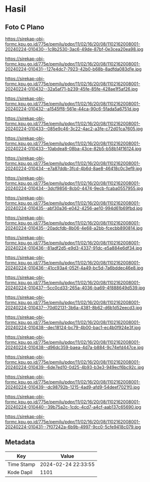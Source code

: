 # Hasil

## Foto C Plano

https://sirekap-obj-formc.kpu.go.id/775e/pemilu/pdpr/11/02/16/20/08/1102162008001-20240224-010430--1c9b2530-3ac6-49de-87bf-0e3cea20ea98.jpg

https://sirekap-obj-formc.kpu.go.id/775e/pemilu/pdpr/11/02/16/20/08/1102162008001-20240224-010431--127e4dc7-7923-42b0-b68b-8adfda083d1e.jpg

https://sirekap-obj-formc.kpu.go.id/775e/pemilu/pdpr/11/02/16/20/08/1102162008001-20240224-010432--32a5af71-b239-45fe-85fe-428ae1f5af26.jpg

https://sirekap-obj-formc.kpu.go.id/775e/pemilu/pdpr/11/02/16/20/08/1102162008001-20240224-010432--a1545ff8-561e-44ca-90c6-5fada5a6751d.jpg

https://sirekap-obj-formc.kpu.go.id/775e/pemilu/pdpr/11/02/16/20/08/1102162008001-20240224-010433--085e9c46-3c22-4ac2-a3fe-c72d01ca7605.jpg

https://sirekap-obj-formc.kpu.go.id/775e/pemilu/pdpr/11/02/16/20/08/1102162008001-20240224-010433--10abdea8-08ba-43ce-82b5-b58b14f16124.jpg

https://sirekap-obj-formc.kpu.go.id/775e/pemilu/pdpr/11/02/16/20/08/1102162008001-20240224-010434--e7a87ddb-3fcd-4b6d-8ae8-46418c0c3ef9.jpg

https://sirekap-obj-formc.kpu.go.id/775e/pemilu/pdpr/11/02/16/20/08/1102162008001-20240224-010434--3dcf9856-8cb0-4474-9ecb-fcaba0557955.jpg

https://sirekap-obj-formc.kpu.go.id/775e/pemilu/pdpr/11/02/16/20/08/1102162008001-20240224-010435--abf30a36-e042-4256-ae10-994d61b69fbd.jpg

https://sirekap-obj-formc.kpu.go.id/775e/pemilu/pdpr/11/02/16/20/08/1102162008001-20240224-010435--20adcfdb-8b06-4e68-a2bb-fcecbb890814.jpg

https://sirekap-obj-formc.kpu.go.id/775e/pemilu/pdpr/11/02/16/20/08/1102162008001-20240224-010436--81adf2d5-e9d3-4337-91dc-e5a884e6df34.jpg

https://sirekap-obj-formc.kpu.go.id/775e/pemilu/pdpr/11/02/16/20/08/1102162008001-20240224-010436--41cc93a4-052f-4a49-bc5d-7a6bddec46e8.jpg

https://sirekap-obj-formc.kpu.go.id/775e/pemilu/pdpr/11/02/16/20/08/1102162008001-20240224-010437--5cc0cd33-265a-4036-ba69-4f888649d539.jpg

https://sirekap-obj-formc.kpu.go.id/775e/pemilu/pdpr/11/02/16/20/08/1102162008001-20240224-010437--70d02131-3b6a-4381-8b62-d6b1d52eecd3.jpg

https://sirekap-obj-formc.kpu.go.id/775e/pemilu/pdpr/11/02/16/20/08/1102162008001-20240224-010438--dec18124-bc79-4b00-bac1-ec4b0f924e3f.jpg

https://sirekap-obj-formc.kpu.go.id/775e/pemilu/pdpr/11/02/16/20/08/1102162008001-20240224-010438--d96dc359-baea-4d7a-b884-9c74efd447ce.jpg

https://sirekap-obj-formc.kpu.go.id/775e/pemilu/pdpr/11/02/16/20/08/1102162008001-20240224-010439--6de7ed10-0d25-4b93-b3e3-949ecf6bc92c.jpg

https://sirekap-obj-formc.kpu.go.id/775e/pemilu/pdpr/11/02/16/20/08/1102162008001-20240224-010439--dc98792b-1215-4ad9-afd9-54deef7021f0.jpg

https://sirekap-obj-formc.kpu.go.id/775e/pemilu/pdpr/11/02/16/20/08/1102162008001-20240224-010440--39b75a2c-1cdc-4cd7-a4cf-aab137c65690.jpg

https://sirekap-obj-formc.kpu.go.id/775e/pemilu/pdpr/11/02/16/20/08/1102162008001-20240224-010431--7f07242a-6b9b-4997-9cc0-5cfe9418c079.jpg


## Metadata

| Key        | Value               |
| ---------- | ------------------- |
| Time Stamp | 2024-02-24 22:33:55 |
| Kode Dapil | 1101                |



